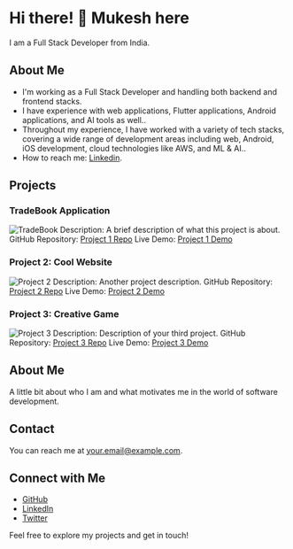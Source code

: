 # Hi there! 👋 Mukesh here
I am a Full Stack Developer from India.

## About Me

- I'm working as a Full Stack Developer and handling both backend and frontend stacks.
- I have experience with web applications, Flutter applications, Android applications, and AI tools as well..
- Throughout my experience, I have worked with a variety of tech stacks, covering a wide range of development areas including web, Android, iOS development, cloud technologies like AWS, and ML & AI..
- How to reach me: [Linkedin](https://in.linkedin.com/in/mukesh-rajpurohit-39147016b).


## Projects

### TradeBook Application
![TradeBook](tradebook.jpg)
Description: A brief description of what this project is about.
GitHub Repository: [Project 1 Repo](https://github.com/yourusername/project1)
Live Demo: [Project 1 Demo](https://yourusername.github.io/project1)

### Project 2: Cool Website
![Project 2](project2_image.jpg)
Description: Another project description.
GitHub Repository: [Project 2 Repo](https://github.com/yourusername/project2)
Live Demo: [Project 2 Demo](https://yourusername.github.io/project2)

### Project 3: Creative Game
![Project 3](project3_image.jpg)
Description: Description of your third project.
GitHub Repository: [Project 3 Repo](https://github.com/yourusername/project3)
Live Demo: [Project 3 Demo](https://yourusername.github.io/project3)

## About Me

A little bit about who I am and what motivates me in the world of software development.

## Contact

You can reach me at your.email@example.com.

## Connect with Me

- [GitHub](https://github.com/yourusername)
- [LinkedIn](https://www.linkedin.com/in/yourusername)
- [Twitter](https://twitter.com/yourusername)

Feel free to explore my projects and get in touch!
